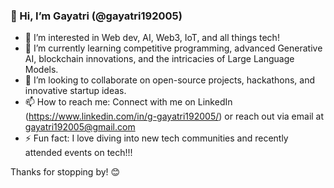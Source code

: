 ### 👋 Hi, I’m Gayatri (@gayatri192005)

- 👀 I’m interested in Web dev, AI, Web3, IoT, and all things tech!
- 🌱 I’m currently learning competitive programming, advanced Generative AI, blockchain innovations, and the intricacies of Large Language Models.
- 💞️ I’m looking to collaborate on open-source projects, hackathons, and innovative startup ideas.
- 📫 How to reach me: Connect with me on LinkedIn (https://www.linkedin.com/in/g-gayatri192005/) or reach out via email at gayatri192005@gmail.com
- ⚡ Fun fact: I love diving into new tech communities and recently attended events on tech!!!

Thanks for stopping by! 😊
